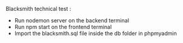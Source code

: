 Blacksmith technical test :
- Run nodemon server on the backend terminal
- Run npm start on the frontend terminal
- Import the blacksmith.sql file inside the db folder in phpmyadmin